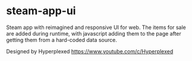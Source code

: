 # steam-app-ui
Steam app with reimagined and responsive UI for web.
The items for sale are added during runtime, with javascript adding them to the page after getting them from a hard-coded data source.

Designed by Hyperplexed https://www.youtube.com/c/Hyperplexed
